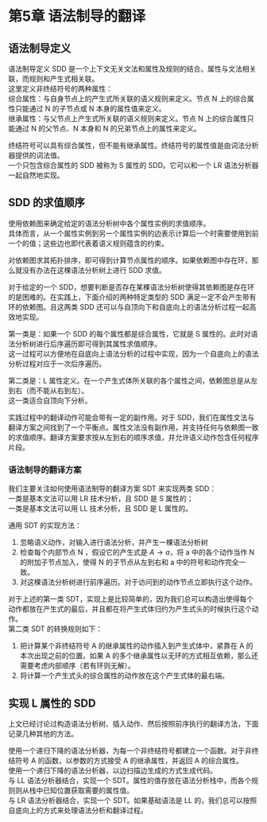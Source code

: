 # 第5章 语法制导的翻译

## 语法制导定义
语法制导定义 SDD 是一个上下文无关文法和属性及规则的结合。属性与文法相关联，而规则和产生式相关联。  
这里定义非终结符号的两种属性：  
综合属性：与自身节点上的产生式所关联的语义规则来定义。节点 N 上的综合属性只能通过 N 的子节点或 N 本身的属性值来定义。  
继承属性：与父节点上产生式所关联的语义规则来定义。节点 N 上的综合属性只能通过 N 的父节点、N 本身和 N 的兄弟节点上的属性来定义。

终结符号可以具有综合属性，但不能有继承属性。终结符号的属性值是由词法分析器提供的词法值。  
一个只包含综合属性的 SDD 被称为 S 属性的 SDD。它可以和一个 LR 语法分析器一起自然地实现。

## SDD 的求值顺序
使用依赖图来确定给定的语法分析树中各个属性实例的求值顺序。  
具体而言，从一个属性实例到另一个属性实例的边表示计算后一个时需要使用到前一个的值；这些边也即代表着语义规则蕴含的约束。

对依赖图求其拓扑排序，即可得到计算节点属性的顺序。如果依赖图中存在环，那么就没有办法在这棵语法分析树上进行 SDD 求值。

对于给定的一个 SDD，想要判断是否存在某棵语法分析树使得其依赖图是存在环的是困难的。在实践上，下面介绍的两种特定类型的 SDD 满足一定不会产生带有环的依赖图。且这两类 SDD 还可以与自顶向下和自底向上的语法分析过程一起高效地实现。  

第一类是：如果一个 SDD 的每个属性都是综合属性，它就是 S 属性的。此时对语法分析树进行后序遍历即可得到其属性求值顺序。   
这一过程可以方便地在自底向上语法分析的过程中实现，因为一个自底向上的语法分析过程对应于一次后序遍历。

第二类是：L 属性定义。在一个产生式体所关联的各个属性之间，依赖图总是从左到右（而不能从右到左）。  
这一类适合自顶向下分析。

实践过程中的翻译动作可能会带有一定的副作用。对于 SDD，我们在属性文法与翻译方案之间找到了一个平衡点。属性文法没有副作用，并支持任何与依赖图一致的求值顺序。翻译方案要求按从左到右的顺序求值，并允许语义动作包含任何程序片段。

### 语法制导的翻译方案
我们主要关注如何使用语法制导的翻译方案 SDT 来实现两类 SDD：  
一类是基本文法可以用 LR 技术分析，且 SDD 是 S 属性的；  
一类是基本文法可以用 LL 技术分析，且 SDD 是 L 属性的。

通用 SDT 的实现方法：

1. 忽略语义动作，对输入进行语法分析，并产生一棵语法分析树  
2. 检查每个内部节点 N ，假设它的产生式是 $A \rightarrow a$，将 a 中的各个动作当作 N 的附加子节点加入，使得 N 的子节点从左到右和 a 中的符号和动作完全一致。  
3. 对这棵语法分析树进行前序遍历。对于访问到的动作节点立即执行这个动作。

对于上述的第一类 SDT，实现上是比较简单的，因为我们总可以构造出使得每个动作都放在产生式的最后，并且都在将产生式体归约为产生式头的时候执行这个动作。  
第二类 SDT 的转换规则如下：

1. 把计算某个非终结符号 A 的继承属性的动作插入到产生式体中，紧靠在 A 的本次出现之前的位置。如果 A 的多个继承属性以无环的方式相互依赖，那么还需要考虑内部顺序（若有环则无解）。  
2. 将计算一个产生式头的综合属性的动作放在这个产生式体的最右端。

## 实现 L 属性的 SDD
上文已经讨论过构造语法分析树、插入动作、然后按照前序执行的翻译方法，下面记录几种其他的方法。

使用一个递归下降的语法分析器，为每一个非终结符号都建立一个函数。对于非终结符号 A 的函数，以参数的方式接受 A 的继承属性，并返回 A 的综合属性。  
使用一个递归下降的语法分析器，以边扫描边生成的方式生成代码。  
与 LL 语法分析器结合，实现一个 SDT。属性的值存放在语法分析栈中，而各个规则则从栈中已知位置获取需要的属性值。  
与 LR 语法分析器结合，实现一个 SDT。如果基础语法是 LL 的，我们总可以按照自底向上的方式来处理语法分析和翻译过程。

